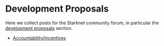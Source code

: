 # Development Proposals

Here we collect posts for the Starknet community forum, in particular the [development proposals](https://community.starknet.io/c/development-proposals/14) section.

- [Accountability/Incentives](./accountability.md)
